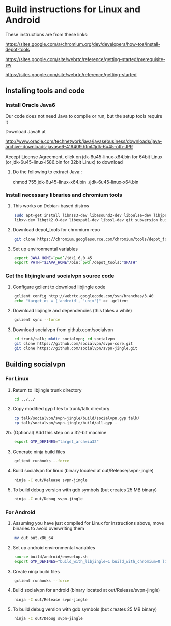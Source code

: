 # Build instructions for Linux and Android

These instructions are from these links:

https://sites.google.com/a/chromium.org/dev/developers/how-tos/install-depot-tools

https://sites.google.com/site/webrtc/reference/getting-started/prerequisite-sw

https://sites.google.com/site/webrtc/reference/getting-started


## Installing tools and code

### Install Oracle Java6

Our code does not need Java to compile or run, but the setup tools require it

Download Java6 at 

http://www.oracle.com/technetwork/java/javasebusiness/downloads/java-archive-downloads-javase6-419409.html#jdk-6u45-oth-JPR

Accept License Agreement, click on jdk-6u45-linux-x64.bin for 64bit Linux 
(or jdk-6u45-linux-i586.bin for 32bit Linux) to download

1. Do the following to extract Java::

    chmod 755 jdk-6u45-linux-x64.bin
    ./jdk-6u45-linux-x64.bin

### Install necessary libraries and chromium tools

1. This works on Debian-based distros
```bash
    sudo apt-get install libnss3-dev libasound2-dev libpulse-dev libjpeg62-dev \ 
    libxv-dev libgtk2.0-dev libexpat1-dev libssl-dev git subversion build-essential
```
2. Download depot_tools for chromium repo
```bash
    git clone https://chromium.googlesource.com/chromium/tools/depot_tools.git
```
3. Set up environmental variables
```bash
    export JAVA_HOME=`pwd`/jdk1.6.0_45
    export PATH="$JAVA_HOME"/bin:`pwd`/depot_tools:"$PATH"
```

### Get the libjingle and socialvpn source code

1. Configure gclient to download libjingle code
```bash
    gclient config http://webrtc.googlecode.com/svn/branches/3.40
    echo "target_os = ['android', 'unix']" >> .gclient
```
2. Download libjingle and dependencies (this takes a while)
```bash
    gclient sync --force
```
3. Download socialvpn from github.com/socialvpn
```bash
    cd trunk/talk; mkdir socialvpn; cd socialvpn
    git clone https://github.com/socialvpn/svpn-core.git
    git clone https://github.com/socialvpn/svpn-jingle.git
```

## Building socialvpn

### For Linux

1. Return to libjingle trunk directory
```bash
    cd ../../
```
2. Copy modified gyp files to trunk/talk directory
```bash
    cp talk/socialvpn/svpn-jingle/build/socialvpn.gyp talk/
    cp talk/socialvpn/svpn-jingle/build/all.gyp .
```
2b. (Optional) Add this step on a 32-bit machine
```bash
    export GYP_DEFINES="target_arch=ia32"
```
3. Generate ninja build files
```bash
    gclient runhooks --force
```
4. Build socialvpn for linux (binary localed at out/Release/svpn-jingle)
```bash
    ninja -C out/Release svpn-jingle
```
5. To build debug version with gdb symbols (but creates 25 MB binary)
```bash
    ninja -C out/Debug svpn-jingle
```

### For Android

1. Assuming you have just compiled for Linux for instructions above, move
   binaries to avoid overwriting them
```bash
    mv out out.x86_64
```
2. Set up android environmental variables
```bash
    source build/android/envsetup.sh
    export GYP_DEFINES="build_with_libjingle=1 build_with_chromium=0 libjingle_java=0 $GYP_DEFINES"
```
3. Create ninja build files
```bash
    gclient runhooks --force
```
4. Build socialvpn for android (binary located at out/Release/svpn-jingle)
```bash
    ninja -C out/Release svpn-jingle
```
5. To build debug version with gdb symbols (but creates 25 MB binary)
```bash
    ninja -C out/Debug svpn-jingle
```
